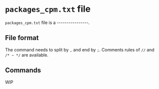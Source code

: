 # `packages_cpm.txt` file

`packages_cpm.txt` file is a ----------------.

## File format
The command needs to split by `,` and end by `;`. Comments rules of `//` and `/* ~ */` are available.  

## Commands


WIP
